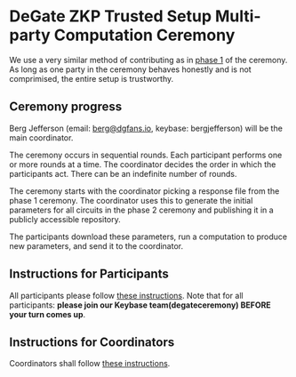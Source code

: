 # DeGate ZKP Trusted Setup Multi-party Computation Ceremony

We use a very similar method of contributing as in [phase 1](https://github.com/weijiekoh/perpetualpowersoftau/) of the ceremony. As long as one party in the ceremony behaves honestly and is not comprimised, the entire setup is trustworthy.


## Ceremony progress

Berg Jefferson (email: berg@dgfans.io, keybase: bergjefferson) will be the main coordinator.

The ceremony occurs in sequential rounds. Each participant performs one or more rounds at a time. The coordinator decides the order in which the participants act. There can be an indefinite number of rounds.

The ceremony starts with the coordinator picking a response file from the phase 1 ceremony. The coordinator uses this to generate the initial parameters for all circuits in the phase 2 ceremony and publishing it in a publicly accessible repository. 

The participants download these parameters, run a computation to produce new parameters, and send it to the coordinator.

## Instructions for Participants
All participants please follow [these instructions](./Participants.md). Note that for all participants: **please join our Keybase team(degateceremony) BEFORE your turn comes up**.

## Instructions for Coordinators
Coordinators shall follow [these instructions](./Coordinator.md).
